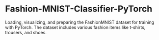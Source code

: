 # Fashion-MNIST-Classifier-PyTorch
Loading, visualizing, and preparing the FashionMNIST dataset for training with PyTorch. The dataset includes various fashion items like t-shirts, trousers, and shoes.




